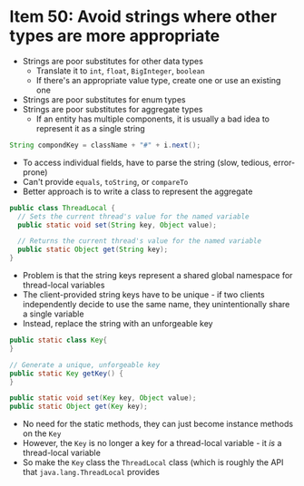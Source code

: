 # Item 50: Avoid strings where other types are more appropriate

* Strings are poor substitutes for other data types
  * Translate it to `int`, `float`, `BigInteger`, `boolean`
  * If there's an appropriate value type, create one or use an existing one
* Strings are poor substitutes for enum types
* Strings are poor substitutes for aggregate types
  * If an entity has multiple components, it is usually a bad idea to represent it as a single string

```java
String compondKey = className + "#" + i.next();
```

* To access individual fields, have to parse the string (slow, tedious, error-prone)
* Can't provide `equals`, `toString`, or `compareTo`
* Better approach is to write a class to represent the aggregate

```java
public class ThreadLocal {
  // Sets the current thread's value for the named variable
  public static void set(String key, Object value);

  // Returns the current thread's value for the named variable
  public static Object get(String key);
}
```

* Problem is that the string keys represent a shared global namespace for thread-local variables
* The client-provided string keys have to be unique - if two clients independently decide to use the same name, they unintentionally share a single variable
* Instead, replace the string with an unforgeable key

```java
public static class Key{
}

// Generate a unique, unforgeable key
public static Key getKey() {
}

public static void set(Key key, Object value);
public static Object get(Key key);
```

* No need for the static methods, they can just become instance methods on the `Key`
* However, the `Key` is no longer a key for a thread-local variable - it _is_ a thread-local variable
* So make the `Key` class the `ThreadLocal` class (which is roughly the API that `java.lang.ThreadLocal` provides
